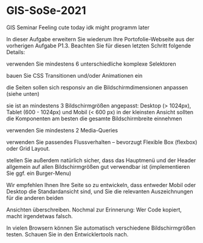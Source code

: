 # GIS-SoSe-2021
GIS Seminar
Feeling cute today idk might programm later



In dieser Aufgabe erweitern Sie wiederum Ihre Portofolie-Webseite aus der vorherigen Aufgabe P1.3.
Beachten Sie für diesen letzten Schritt folgende Details:


verwenden Sie mindestens 6 unterschiedliche komplexe Selektoren


bauen Sie CSS Transitionen und/oder Animationen ein


die Seiten sollen sich responsiv an die Bildschirmdimensionen anpassen (siehe unten)


sie ist an mindestens 3 Bildschirmgrößen angepasst: Desktop (> 1024px), Tablet (600 - 1024px) und Mobil (< 600 px)
in der kleinsten Ansicht sollten die Komponenten am besten die gesamte Bildschirmbreite einnehmen


verwenden Sie mindestens 2 Media-Queries


verwenden Sie passendes Flussverhalten – bevorzugt Flexible Box (flexbox) oder Grid Layout.


stellen Sie außerdem natürlich sicher, dass das Hauptmenü und der Header allgemein auf allen Bildschirmgrößen gut verwendbar ist (implementieren Sie ggf. ein Burger-Menu)


Wir empfehlen Ihnen Ihre Seite so zu entwickeln, dass entweder Mobil oder Desktop die Standardansicht sind, und Sie die relevanten Auszeichnungen für die anderen beiden 


Ansichten überschreiben. Nochmal zur Erinnerung: Wer Code kopiert, macht irgendetwas falsch.


In vielen Browsern können Sie automatisch verschiedene Bildschirmgrößen testen. Schauen Sie in den Entwicklertools nach.